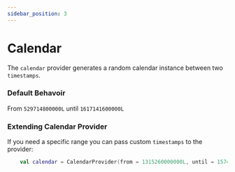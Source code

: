 ```yaml
---
sidebar_position: 3
---
```


# Calendar

The `calendar` provider generates a random calendar instance between two `timestamps`.

### Default Behavoir
From `529714800000L` until `1617141600000L`

### Extending Calendar Provider

If you need a specific range you can pass custom `timestamps` to the provider:

```kotlin
    val calendar = CalendarProvider(from = 1315260000000L, until = 1574486400000L).get()
```
